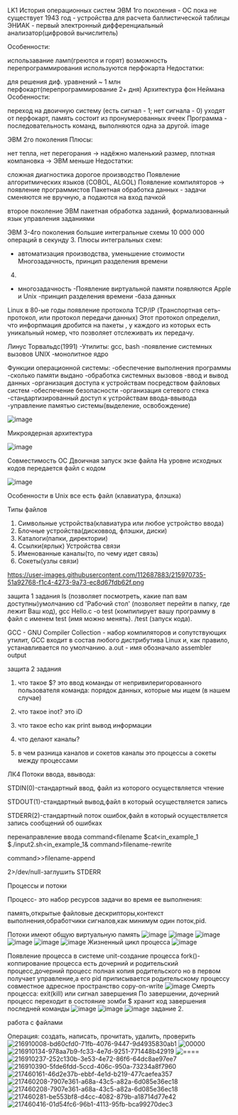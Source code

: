 LK1
История операционных систем
ЭВМ 1го поколения - ОС пока не существует
1943 год - устройства для расчета баллистической таблицы
ЭНИАК - первый электронный дифференциальный анализатор(цифровой вычислитель)

Особенности:

использавание ламп(греются и горят)
возможность перепрограммирования
используются перфокарта
Недостатки:

для решения диф. уравнений ~ 1 млн перфокарт(перепрограммирование 2+ дня)
Архитектура фон Неймана
Особенности:

переход на двоичную систему (есть сигнал - 1; нет сигнала - 0)
уходят от перфокарт, память состоит из пронумерованных ячеек
Программа - последовательность команд, выполняются одна за другой.
image

ЭВМ 2го поколения
Плюсы:

нет тепла, нет перегорания -> надёжно
маленький размер, плотная компановка -> ЭВМ меньше
Недостатки:

сложная диагностика
дорогое производство
Появление алгоритмических языков (COBOL, ALGOL)
Появление компиляторов -> появление программистов
Пакетная обработка данных - задачи сменяются не вручную, а подаются на вход пачкой

второе поколение ЭВМ
пакетная обработка заданий, формализованный язык управления заданиями

ЭВМ 3-4го поколения
большие интегральные схемы 10 000 000 операций в секунду
3.
Плюсы интегральных схем:
- автоматизация производства, уменьшение стоимости
Многозадачность, принцип разделения времени
4.
- многозадачность
-Появление виртуальной памяти
появляются Apple и Unix
-принцип разделения времени
-база данных

Linux
в 80-ые годы появление протокола TCP/IP (Транспортная сеть-протокол, или протокол передачи данных) Этот протокол определил, что инфорпмация дробится на пакеты , у каждого из которых есть уникальный номер, что позволяет отслеживать их передачу.

Линус Торвальдс(1991)
-Утилиты: gcc, bash
-появление системных вызовов UNIX
-монолитное ядро

Функции операционной системы:
-обеспечение выполнения программы
-сколько памяти выдано
-обработка системных вызовов
-ввод и вывод данных
-организация доступа к устройствам посредством файловых систем
-обеспечение безопасности
-организация сетевого стека
-стандартизированный доступ к устройствам ввода-ввывода
-управление памятью системы(выделение, освобождение)

![image](https://user-images.githubusercontent.com/112687883/213100939-2fd5e7a1-22ac-4528-93a0-c47d8b8dde96.png)

Микроядерная архитектура

![image](https://user-images.githubusercontent.com/112687883/213101270-8ff5ca20-588b-44a9-8a27-7f60ce6b0627.png)

Совместимость ОС
Двоичная запуск экзе файла
На уровне исходных кодов передается файл с кодом

![image](https://user-images.githubusercontent.com/112687883/213102111-be3a32cf-0c6d-4976-ad3d-966898df2b86.png)


Особенности
в Unix все есть файл
(клавиатура, флэшка)

Типы файлов
1) Символьные устройства(клавиатура или любое устройство ввода)
2) Блочные устройства(дисковвод, флэшки, диски)
3) Каталоги(папки, директории)
4) Ссылки(ярлык)
Устройства связи
5) Именованные каналы(то, по чему идет связь)
6) Сокеты(узлы связи)

https://user-images.githubusercontent.com/112687883/215970735-51a92768-f1c4-4273-9a73-ec8d67fdb62f.png



защита 1 задания
ls (позволяет посмотреть, какие пап вам доступны)умолчанию
cd 'Рабочий стол' (позволяет перейти в папку, где лежит Ваш код),
gcc Hello.c -o test (компилирует вашу программу в файл с именем test (имя можно менять). /test (запуск кода).

GCC - GNU Compiler Collection - набор компиляторов и сопутствующих утилит, GCC входит в состав любого дистрибутива Linux и, как правило, устанавливается по умолчанию. 
a.out - имя обозначало assembler output



защита 2 задания 
1. что такое $?
это ввод команды от непривилеригорованного пользователя
команда: порядок данных, которые мы ищем (в нашем случае)

2. что такое inot?
это iD

3. что такое echo
как print вывод информации

4. что делают каналы?



5. в чем разница каналов и сокетов
каналы это процессы
а сокеты между процессами

ЛК4
Потоки ввода, ввывода:

STDIN(0)-стандартный ввод, файл из которого осуществляется чтение

STDOUT(1)-стандартный вывод,файл в который осуществляется запись

STDERR(2)-стандартный поток ошибок,файл в который осуществляется запись сообщений об ошибках

перенаправление ввода command<filename
                                       $cat<in_example_1
                                       $./input2.sh<in_example_1&
command>filename-rewrite 

command>>filename-append

2>/dev/null-заглушить STDERR

Процессы и потоки

Процесс- это набор ресурсов задачи во время ее выполнения:

память,открытые файловые дескрипторы,контекст выполнения,обработчики сигналов,как минимум один поток,pid.

Потоки имеют общую виртуальную память
![image](https://user-images.githubusercontent.com/97913101/217463528-2a542ee2-a12e-4b0e-80d2-84e1dd1a3d71.png)
![image](https://user-images.githubusercontent.com/97913101/217463614-77199431-5df1-418b-a191-2810b2cba61f.png)
![image](https://user-images.githubusercontent.com/97913101/217464165-6d1bed1c-b578-47fe-9ced-ba37b0970387.png)
![image](https://user-images.githubusercontent.com/97913101/217464282-4fc0acf4-0922-4525-ba75-a5f9f6ff1a97.png)
![image](https://user-images.githubusercontent.com/97913101/217464430-51d25537-4bd2-4df5-aa58-e63a835aa843.png)
![image](https://user-images.githubusercontent.com/97913101/217464751-3166bb10-9f3f-46ea-a26f-3b4496bc0229.png)
Жизненный цикл процесса
![image](https://user-images.githubusercontent.com/97913101/217466133-deac82ce-741a-44fb-baf7-01dca5010225.png)

Появление процесса в системе 
unit-создание процесса
fork()-коппирование процесса
есть дочерний и родительский процесс,дочерний процесс полная копия родительского но в первом получает управление,а его pid приписывается родительскому процессу
совместное адресное пространство copy-on-write
![image](https://user-images.githubusercontent.com/97913101/217467512-ff8cced2-42b9-4da1-9f7e-57b2d1e7bf32.png)
Смерть процесса:
exit(kill) или сигнал завершения 
По завершении, дочерний процесс переходит в состояние зомби
$ хранит код завершения последней команды
![image](https://user-images.githubusercontent.com/112688317/232414170-45221872-f46c-49e5-9fe3-1ba775976410.png)
![image](https://user-images.githubusercontent.com/112688317/232414243-91fd3f48-4f90-48fa-b95c-b9e7aaacd3ff.png)
![image](https://user-images.githubusercontent.com/112688317/232414280-a7bfab37-851d-4f10-82e1-7bfc5bb866fb.png)
задание 2.

работа с файлами

Операция: создать, написать, прочитать, удалить, проверить
![216910008-bd60cfd0-71fb-4076-9447-9d4935830ab1](https://github.com/alyysaveleva/6Sem/assets/131712175/0cbfba40-2d16-4557-ae9d-6ce7263e247a)
![00000](https://github.com/alyysaveleva/6Sem/assets/131712175/7ee0607c-2465-478d-a451-a6a005703c1d)
![216910134-978aa7b9-fc33-4e7d-9251-771448b42919](https://github.com/alyysaveleva/6Sem/assets/131712175/bd5d972d-98b5-410c-92dc-8ea3016c1c7b)
![====](https://github.com/alyysaveleva/6Sem/assets/131712175/a1d42e33-7834-48b8-8cc4-18fe4c8b0dfd)
![216910237-252c130b-3e53-4e72-86f6-64dc8ae97ee7](https://github.com/alyysaveleva/6Sem/assets/131712175/8cc7596b-53d9-408a-aa5f-5b3cdff24afc)
![216910390-5fde6fdd-5ccd-406c-950a-73234a8f7960](https://github.com/alyysaveleva/6Sem/assets/131712175/84ee4cdd-3328-4dc9-b167-1f3355dc0fca)
![217460161-46d2e37b-ebbf-4e1d-b219-477caefea357](https://github.com/alyysaveleva/6Sem/assets/131712175/51fc5e8e-33e6-4760-9c5c-547cc63c0926)
![217460208-7907e361-a68a-43c5-a82a-6d085e36ec18](https://github.com/alyysaveleva/6Sem/assets/131712175/e9cd09f3-4e92-40b4-b5e5-09f76c33fc21)
![217460208-7907e361-a68a-43c5-a82a-6d085e36ec18](https://github.com/alyysaveleva/6Sem/assets/131712175/bb0ea95f-25f6-4b0e-960c-869d3ab5392b)
![217460281-be553bf8-d4cc-4082-879b-a18714d77e42](https://github.com/alyysaveleva/6Sem/assets/131712175/e3066984-8f26-4329-bc85-779a89d053aa)
![217460416-01d54fc6-96b1-4113-95fb-bca99270dec3](https://github.com/alyysaveleva/6Sem/assets/131712175/79c3d616-3fc7-4942-b380-4296e3f0dced)




